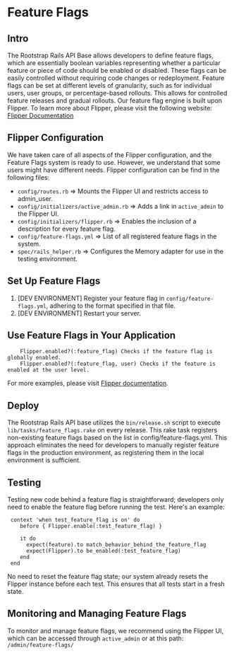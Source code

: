 # Feature Flags

## Intro

The Rootstrap Rails API Base allows developers to define feature flags, which are essentially boolean variables representing whether a particular feature or piece of code should be enabled or disabled. These flags can be easily controlled without requiring code changes or redeployment.
Feature flags can be set at different levels of granularity, such as for individual users, user groups, or percentage-based rollouts. This allows for controlled feature releases and gradual rollouts.
Our feature flag engine is built upon Flipper. To learn more about Flipper, please visit the following website: [Flipper Documentation](https://www.flippercloud.io/docs/introduction)

## Flipper Configuration

We have taken care of all aspects of the Flipper configuration, and the Feature Flags system is ready to use. However, we understand that some users might have different needs. Flipper configuration can be find in the following files:

- `config/routes.rb` => Mounts the Flipper UI and restricts access to admin_user.
- `config/initializers/active_admin.rb` => Adds a link in `active_admin` to the Flipper UI.
- `config/initializers/flipper.rb` => Enables the inclusion of a description for every feature flag.
- `config/feature-flags.yml` => List of all registered feature flags in the system.
- `spec/rails_helper.rb` => Configures the Memory adapter for use in the testing environment.


## Set Up Feature Flags

1. [DEV ENVIRONMENT] Register your feature flag in `config/feature-flags.yml`, adhering to the format specified in that file.
2. [DEV ENVIRONMENT] Restart your server.

## Use Feature Flags in Your Application

```
    Flipper.enabled?(:feature_flag) Checks if the feature flag is globally enabled.
    Flipper.enabled?(:feature_flag, user) Checks if the feature is enabled at the user level.
```
For more examples, please visit [Flipper documentation](https://www.flippercloud.io/docs/features).

## Deploy

The Rootstrap Rails API base utilizes the `bin/release.sh` script to execute `lib/tasks/feature_flags.rake` on every release. This rake task registers non-existing feature flags based on the list in config/feature-flags.yml. This approach eliminates the need for developers to manually register feature flags in the production environment, as registering them in the local environment is sufficient.

## Testing

Testing new code behind a feature flag is straightforward; developers only need to enable the feature flag before running the test. 
Here's an example:

```
 context 'when test_feature_flag is on' do
    before { Flipper.enable(:test_feature_flag) }

    it do
      expect(feature).to match_behavior_behind_the_feature_flag
      expect(Flipper).to be_enabled(:test_feature_flag)
    end
 end
```

No need to reset the feature flag state; our system already resets the Flipper instance before each test. This ensures that all tests start in a fresh state.

## Monitoring and Managing Feature Flags

To monitor and manage feature flags, we recommend using the Flipper UI, which can be accessed through `active_admin` or at this path: `/admin/feature-flags/`